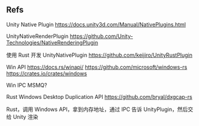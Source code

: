 ## Refs

Unity Native Plugin
https://docs.unity3d.com/Manual/NativePlugins.html

UnityNativeRenderPlugin
https://github.com/Unity-Technologies/NativeRenderingPlugin

使用 Rust 开发 UnityNativePlugin
https://github.com/keijiro/UnityRustPlugin

Win API
https://docs.rs/winapi/
https://github.com/microsoft/windows-rs
https://crates.io/crates/windows

Win IPC
MSMQ?

Rust Windows Desktop Duplication API
https://github.com/bryal/dxgcap-rs

Rust，调用 Windows API，拿到内存地址，通过 IPC 告诉 UnityPlugin，然后交给 Unity 渲染
